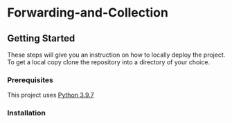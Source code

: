 
# Forwarding-and-Collection

## Getting Started

These steps will give you an instruction on how to locally deploy the project. To get a local copy clone the repository into a directory of your choice.

  

### Prerequisites

This project uses [Python 3.9.7](https://www.python.org/downloads/release/python-397/)

### Installation
